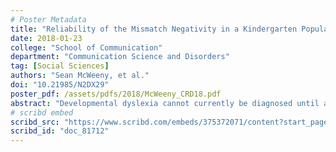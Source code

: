```yaml
---
# Poster Metadata
title: "Reliability of the Mismatch Negativity in a Kindergarten Population Oversampled for Dyslexia"
date: 2018-01-23
college: "School of Communication"
department: "Communication Science and Disorders"
tag: [Social Sciences]
authors: "Sean McWeeny, et al."
doi: "10.21985/N2DX29"
poster_pdf: /assets/pdfs/2018/McWeeny_CRD18.pdf
abstract: "Developmental dyslexia cannot currently be diagnosed until a child has failed to learn to read as expected. Researchers have sought to find neural measures that may help predict a child’s later reading ability. One of these measures is the mismatch negativity (MMN), an event-related potential (ERP) component elicited by an oddball within a stream of standard stimuli. The MMN is thought to reflect automatic auditory change detection, and has been shown to predict later reading. For the MMN to be clinically useful, its psychometric properties must be further evaluated. In a sample of 147 kindergarten children oversampled for risk for dyslexia, we calculated reliability measures for early and late MMN time windows in terms of different electrodes of interest, stimuli, and response mean amplitude. Subjects were presented with 2 blocks of 1200 trials; one using /ba/ as the standard and one using /da/ as the standard. The early and late MMN were reliable (r = .54 and r = .62 respectively) when measured using alternating trials, but decreased to nearly zero correlation when comparing the first half of each run to the second half of each run. This indicates that the MMN changes considerably over time for children. Reliability did not differ for individuals who were at risk for dyslexia (t(8) = -1.37, p = .21). This change over time may affect the strength of the conclusions we can draw from models incorporating these predictors. We discuss future directions for using this component as a predictor of future reading abilities."
# scribd embed
scribd_src: "https://www.scribd.com/embeds/375372071/content?start_page=1&view_mode=scroll&access_key=key-GArIyQp13IXq14Cl5d5k&show_recommendations=true"
scribd_id: "doc_81712"
---
```

